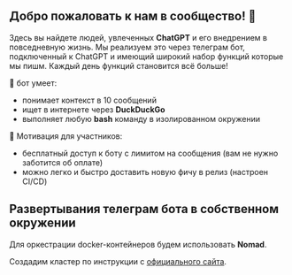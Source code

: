 ## Добро пожаловать к нам в сообщество! 👋

Здесь вы найдете людей, увлеченных **ChatGPT** и его внедрением в повседневную жизнь.
Мы реализуем это через телеграм бот, подключенный к ChatGPT и имеющий широкий набор функций которые мы пишм.
Каждый день функций становится всё больше!

🧙 бот умеет:
* понимает контекст в 10 сообщений
* ищет в интернете через **DuckDuckGo**
* выполняет любую **bash** команду в изолированном окружении

🌈 Мотивация для участников:
* бесплатный доступ к боту с лимитом на сообщения (вам не нужно заботится об оплате)
* можно легко и быстро доставить новую фичу в релиз (настроен CI/CD)


## Развертывания телеграм бота в собственном окружении

Для оркестрации docker-контейнеров будем использовать **Nomad**.

Создадим кластер по инструкции с [официального сайта](https://developer.hashicorp.com/nomad/tutorials/get-started/gs-start-a-cluster).


<!--

**Here are some ideas to get you started:**

🙋‍♀️ A short introduction - what is your organization all about?
🌈 Contribution guidelines - how can the community get involved?
👩‍💻 Useful resources - where can the community find your docs? Is there anything else the community should know?
🍿 Fun facts - what does your team eat for breakfast?
🧙 Remember, you can do mighty things with the power of [Markdown](https://docs.github.com/github/writing-on-github/getting-started-with-writing-and-formatting-on-github/basic-writing-and-formatting-syntax)
-->
